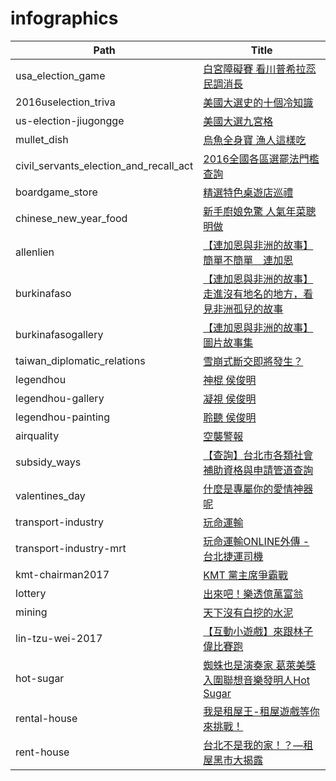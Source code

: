 # infographics

| Path | Title |
|----------------------------------------|--------------------------------------------------------------|
| usa_election_game | [白宮障礙賽 看川普希拉蕊民調消長](https://mirrormedia.mg/projects/usa_election_game/) |
| 2016uselection_triva | [美國大選史的十個冷知識](https://mirrormedia.mg/projects/2016uselection_triva/) |
| us-election-jiugongge | [美國大選九宮格](https://mirrormedia.mg/projects/jiugongge/) |
| mullet_dish | [烏魚全身寶 漁人這樣吃](https://mirrormedia.mg/projects/mullet_dish/) |
| civil_servants_election_and_recall_act | [2016全國各區選罷法門檻查詢](https://mirrormedia.mg/projects/civil_servants_election_and_recall_act/) |
| boardgame_store | [精選特色桌遊店巡禮](https://mirrormedia.mg/projects/boardgame_store/) |
| chinese_new_year_food | [新手廚娘免驚 人氣年菜聰明做](https://mirrormedia.mg/projects/chinese_new_year_food/) |
| allenlien | [【連加恩與非洲的故事】簡單不簡單　連加恩](https://mirrormedia.mg/projects/allenlien/) |
| burkinafaso | [【連加恩與非洲的故事】走進沒有地名的地方，看見非洲孤兒的故事](https://mirrormedia.mg/projects/burkinafaso/) |
| burkinafasogallery | [【連加恩與非洲的故事】圖片故事集](https://mirrormedia.mg/projects/burkinafasogallery/) |
| taiwan_diplomatic_relations | [雪崩式斷交即將發生？](https://mirrormedia.mg/projects/taiwan_diplomatic_relations/) |
| legendhou | [神棍 侯俊明](https://mirrormedia.mg/projects/legendhou/) |
| legendhou-gallery | [凝視 侯俊明](https://mirrormedia.mg/projects/legendhou-gallery/) |
| legendhou-painting | [聆聽 侯俊明](https://mirrormedia.mg/projects/egendhou-painting/) |
| airquality | [空襲警報](https://mirrormedia.mg/projects/airquality/) |
| subsidy_ways | [【查詢】台北市各類社會補助資格與申請管道查詢](https://mirrormedia.mg/projects/subsidy_ways/) |
| valentines_day | [什麼是專屬你的愛情神器呢](https://mirrormedia.mg/projects/valentines_day/) |
| transport-industry | [玩命運輸](https://mirrormedia.mg/projects/transport-industry/) |
| transport-industry-mrt | [玩命運輸ONLINE外傳 - 台北捷運司機](https://mirrormedia.mg/projects/transport-industry-mrt/) |
| kmt-chairman2017 | [KMT 黨主席爭霸戰](https://mirrormedia.mg/projects/kmt-chairman2017/) |
| lottery | [出來吧！樂透億萬富翁](https://www.mirrormedia.mg/projects/lottery/) |
| mining | [天下沒有白挖的水泥](https://www.mirrormedia.mg/projects/mining/) |
| lin-tzu-wei-2017 | [【互動小遊戲】來跟林子偉比賽跑](https://www.mirrormedia.mg/story/20170713md001/) |
| hot-sugar | [蜘蛛也是演奏家  葛萊美獎入圍聯想音樂發明人Hot Sugar](https://www.mirrormedia.mg/story/hot-sugar/) |
| rental-house | [我是租屋王-租屋遊戲等你來挑戰！](https://www.mirrormedia.mg/projects/rent-king/) |
| rent-house | [台北不是我的家！？—租屋黑市大揭露](https://www.mirrormedia.mg/story/rent-house/) |